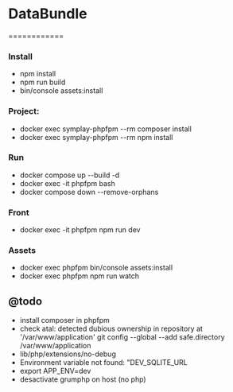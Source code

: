 # DataBundle
============


### Install
- npm install
- npm run build
- bin/console assets:install

### Project:
- docker exec symplay-phpfpm --rm composer install
- docker exec symplay-phpfpm --rm npm install 

### Run
- docker compose up --build -d
- docker exec -it phpfpm bash
- docker compose down --remove-orphans

### Front
- docker exec -it phpfpm npm run dev

### Assets
- docker exec phpfpm bin/console assets:install
- docker exec phpfpm npm run watch


@todo
-----
- install composer in phpfpm
- check atal: detected dubious ownership in repository at '/var/www/application'
        git config --global --add safe.directory /var/www/application
- lib/php/extensions/no-debug
- Environment variable not found: "DEV_SQLITE_URL
- export APP_ENV=dev
- desactivate grumphp on host (no php)

